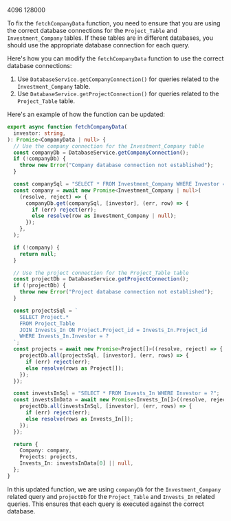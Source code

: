 4096 128000


To fix the `fetchCompanyData` function, you need to ensure that you are using the correct database connections for the `Project_Table` and `Investment_Company` tables. If these tables are in different databases, you should use the appropriate database connection for each query.

Here's how you can modify the `fetchCompanyData` function to use the correct database connections:

1. Use `DatabaseService.getCompanyConnection()` for queries related to the `Investment_Company` table.
2. Use `DatabaseService.getProjectConnection()` for queries related to the `Project_Table` table.

Here's an example of how the function can be updated:

```typescript
export async function fetchCompanyData(
  investor: string,
): Promise<CompanyData | null> {
  // Use the company connection for the Investment_Company table
  const companyDb = DatabaseService.getCompanyConnection();
  if (!companyDb) {
    throw new Error("Company database connection not established");
  }

  const companySql = "SELECT * FROM Investment_Company WHERE Investor = ?";
  const company = await new Promise<Investment_Company | null>(
    (resolve, reject) => {
      companyDb.get(companySql, [investor], (err, row) => {
        if (err) reject(err);
        else resolve(row as Investment_Company | null);
      });
    },
  );

  if (!company) {
    return null;
  }

  // Use the project connection for the Project_Table table
  const projectDb = DatabaseService.getProjectConnection();
  if (!projectDb) {
    throw new Error("Project database connection not established");
  }

  const projectsSql = `
    SELECT Project.* 
    FROM Project_Table
    JOIN Invests_In ON Project.Project_id = Invests_In.Project_id
    WHERE Invests_In.Investor = ?
  `;
  const projects = await new Promise<Project[]>((resolve, reject) => {
    projectDb.all(projectsSql, [investor], (err, rows) => {
      if (err) reject(err);
      else resolve(rows as Project[]);
    });
  });

  const investsInSql = "SELECT * FROM Invests_In WHERE Investor = ?";
  const investsInData = await new Promise<Invests_In[]>((resolve, reject) => {
    projectDb.all(investsInSql, [investor], (err, rows) => {
      if (err) reject(err);
      else resolve(rows as Invests_In[]);
    });
  });

  return {
    Company: company,
    Projects: projects,
    Invests_In: investsInData[0] || null,
  };
}
```

In this updated function, we are using `companyDb` for the `Investment_Company` related query and `projectDb` for the `Project_Table` and `Invests_In` related queries. This ensures that each query is executed against the correct database.

